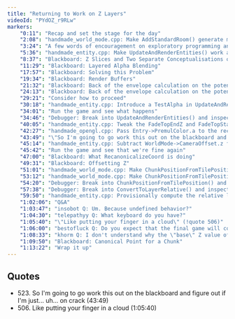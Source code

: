 ```yaml
---
title: "Returning to Work on Z Layers"
videoId: "PYdOZ_r9RLw"
markers:
    "0:11": "Recap and set the stage for the day"
    "2:08": "handmade_world_mode.cpp: Make AddStandardRoom() generate multiple layers, run the game and see how wrong the sorting is"
    "3:24": "A few words of encouragement on exploratory programming and embracing the forward flow of the architecture"
    "5:36": "handmade_entity.cpp: Make UpdateAndRenderEntities() work as it did before the work on the sorting, run the game and see how it looks"
    "8:37": "Blackboard: Z Slices and Two Separate Conceptualisations of What it Means to be Up"
    "11:29": "Blackboard: Layered Alpha Blending"
    "17:57": "Blackboard: Solving this Problem"
    "19:34": "Blackboard: Render Buffers"
    "21:32": "Blackboard: Back of the envelope calculation on the potential Graphics Memory available to us"
    "24:13": "Blackboard: Back of the envelope calculation on the potential Memory Bandwidth available to us"
    "29:21": "Consider how to proceed"
    "30:18": "handmade_entity.cpp: Introduce a TestAlpha in UpdateAndRenderEntities()"
    "34:01": "Run the game and see what happens"
    "34:46": "Debugger: Break into UpdateAndRenderEntities() and inspect the fade values"
    "40:05": "handmade_entity.cpp: Tweak the FadeTopEndZ and FadeTopStartZ values in UpdateAndRenderEntities(), and again break into it"
    "42:27": "handmade_opengl.cpp: Pass Entry->PremulColor.a to the rectangle drawing glColor4f() call in OpenGLRenderCommands()"
    "43:49": "\"So I'm going to go work this out on the blackboard and figure out if I'm just... uh... on crack\" (!quote 523)"
    "45:14": "handmade_entity.cpp: Subtract WorldMode->CameraOffset.z from the CameraRelativeGroundZ computation in UpdateAndRenderEntities()"
    "45:42": "Run the game and see that we're fine again"
    "47:00": "Blackboard: What RecanonicalizeCoord is doing"
    "49:31": "Blackboard: Offsetting Z"
    "51:01": "handmade_world_mode.cpp: Make ChunkPositionFromTilePosition() Offset the entities' Z downwards"
    "53:12": "handmade_world_mode.cpp: Make ChunkPositionFromTilePosition() compute TileDepthInMeters differently"
    "54:20": "Debugger: Break into ChunkPositionFromTilePosition() and inspect the offset values"
    "57:38": "Debugger: Break into ConvertToLayerRelative() and inspect the Z values"
    "59:50": "handmade_entity.cpp: Provisionally compute the relative layer we want for the entities"
    "1:02:06": "Q&A"
    "1:03:47": "insobot Q: Um. Because undefined behavior?"
    "1:04:30": "telepathyy Q: What keyboard do you have?"
    "1:05:40": "\"Like putting your finger in a cloud\" (!quote 506)"
    "1:06:00": "bestofluck Q: Do you expect that the final game will contain enough sprites to warrant using a texture atlas to reduce the number of texture binds per frame?"
    "1:08:33": "khorm Q: I don't understand why the \"base\" Z value of each floor would be negative, it seems really contrived. It seems very logical to me to have 0 as as the \"bottom\". Maybe it has to do with rendering? I have not followed the latest shows"
    "1:09:50": "Blackboard: Canonical Point for a Chunk"
    "1:13:22": "Wrap it up"
---
```


## Quotes

* 523\. So I'm going to go work this out on the blackboard and figure out if I'm just... uh... on crack (43:49)
* 506\. Like putting your finger in a cloud (1:05:40)
